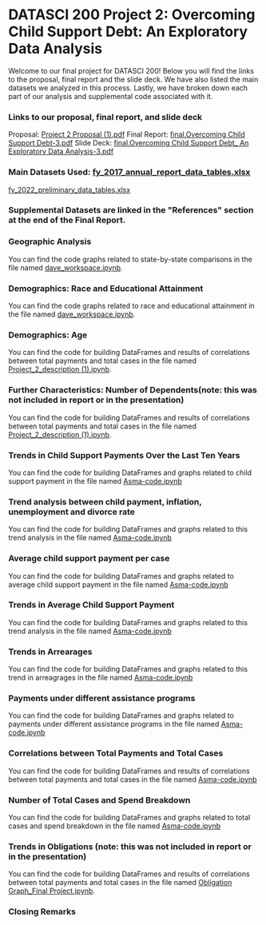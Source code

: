 # DATASCI 200 Project 2: Overcoming Child Support Debt: An Exploratory Data Analysis

Welcome to our final project for DATASCI 200! Below you will find the links to the proposal, final report and the slide deck. We have also listed the main datasets we analyzed in this process. Lastly, we have broken down each part of our analysis and supplemental code associated with it. 

### Links to our proposal, final report, and slide deck
Proposal: [Project 2 Proposal (1).pdf](https://github.com/madfields17/Project2_Farooq_Russell_Fields/blob/main/Project%202%20Proposal%20(1).pdf)
Final Report: [final.Overcoming Child Support Debt-3.pdf](https://github.com/madfields17/Project2_Farooq_Russell_Fields/blob/main/final.Overcoming%20Child%20Support%20Debt-3.pdf)
Slide Deck: [final.Overcoming Child Support Debt_ An Exploratory Data Analysis-3.pdf](https://github.com/madfields17/Project2_Farooq_Russell_Fields/blob/main/final.Overcoming%20Child%20Support%20Debt_%20An%20Exploratory%20Data%20Analysis-3.pdf)

### Main Datasets Used: [fy_2017_annual_report_data_tables.xlsx](https://github.com/madfields17/Project2_Farooq_Russell_Fields/blob/main/fy_2017_annual_report_data_tables.xlsx)
[fy_2022_preliminary_data_tables.xlsx](https://github.com/madfields17/Project2_Farooq_Russell_Fields/blob/main/fy_2022_preliminary_data_tables.xlsx)

### Supplemental Datasets are linked in the "References" section at the end of the Final Report.

### Geographic Analysis
You can find the code graphs related to state-by-state comparisons in the file named [dave_workspace.ipynb](https://github.com/madfields17/Project2_Farooq_Russell_Fields/blob/main/dave_workspace.ipynb).

### Demographics: Race and Educational Attainment
You can find the code graphs related to race and educational attainment in the file named [dave_workspace.ipynb](https://github.com/madfields17/Project2_Farooq_Russell_Fields/blob/main/dave_workspace.ipynb).

### Demographics: Age
You can find the code for building DataFrames and results of correlations between total payments and total cases in the file named [Project_2_description (1).ipynb](https://github.com/madfields17/Project2_Farooq_Russell_Fields/blob/main/Project_2_description%20(1).ipynb).

### Further Characteristics: Number of Dependents(note: this was not included in report or in the presentation)
You can find the code for building DataFrames and results of correlations between total payments and total cases in the file named [Project_2_description (1).ipynb](https://github.com/madfields17/Project2_Farooq_Russell_Fields/blob/main/Project_2_description%20(1).ipynb).

###  Trends in Child Support Payments Over the Last Ten Years
You can find the code for building DataFrames and graphs related to child support payment in the file named [Asma-code.ipynb](https://github.com/madfields17/Project2_Farooq_Russell_Fields/blob/main/readme.md?plain=1)

### Trend analysis between child payment, inflation, unemployment and divorce rate
You can find the code for building DataFrames and graphs related to this trend analysis in the file named [Asma-code.ipynb](https://github.com/madfields17/Project2_Farooq_Russell_Fields/blob/main/readme.md?plain=1)

### Average child support payment per case
You can find the code for building DataFrames and graphs related to average child support payment in the file named [Asma-code.ipynb](https://github.com/madfields17/Project2_Farooq_Russell_Fields/blob/main/readme.md?plain=1)

### Trends in Average Child Support Payment 
You can find the code for building DataFrames and graphs related to this trend analysis in the file named [Asma-code.ipynb](https://github.com/madfields17/Project2_Farooq_Russell_Fields/blob/main/readme.md?plain=1)

### Trends in Arrearages
You can find the code for building DataFrames and graphs related to this trend in arreagrages in the file named [Asma-code.ipynb](https://github.com/madfields17/Project2_Farooq_Russell_Fields/blob/main/readme.md?plain=1)

### Payments under different assistance programs
You can find the code for building DataFrames and graphs related to payments under different assistance programs in the file named [Asma-code.ipynb](https://github.com/madfields17/Project2_Farooq_Russell_Fields/blob/main/readme.md?plain=1)

### Correlations between Total Payments and Total Cases
You can find the code for building DataFrames and results of correlations between total payments and total cases in the file named [Asma-code.ipynb](https://github.com/madfields17/Project2_Farooq_Russell_Fields/blob/main/readme.md?plain=1)

### Number of Total Cases and Spend Breakdown
You can find the code for building DataFrames and graphs related to total cases and spend breakdown in the file named [Asma-code.ipynb](https://github.com/madfields17/Project2_Farooq_Russell_Fields/blob/main/readme.md?plain=1)

### Trends in Obligations (note: this was not included in report or in the presentation)
You can find the code for building DataFrames and results of correlations between total payments and total cases in the file named [Obligation Graph_Final Project.ipynb](https://github.com/madfields17/Project2_Farooq_Russell_Fields/blob/main/Obligation%20Graph_Final%20Project.ipynb).

### Closing Remarks

